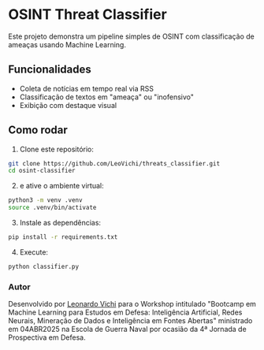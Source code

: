 # OSINT Threat Classifier

Este projeto demonstra um pipeline simples de OSINT com classificação de ameaças usando Machine Learning.

## Funcionalidades

- Coleta de notícias em tempo real via RSS
- Classificação de textos em "ameaça" ou "inofensivo"
- Exibição com destaque visual

## Como rodar

1. Clone este repositório:
```sh
git clone https://github.com/LeoVichi/threats_classifier.git
cd osint-classifier
```

2.  e ative o ambiente virtual:
```sh
python3 -m venv .venv
source .venv/bin/activate
```

3. Instale as dependências:
```sh
pip install -r requirements.txt
```

4. Execute:
```bash
python classifier.py
```

### Autor
Desenvolvido por [Leonardo Vichi](https://github.com/LeoVichi) para o Workshop intitulado "Bootcamp em Machine Learning para Estudos em Defesa: Inteligência Artificial, Redes Neurais, Mineração de Dados e Inteligência em Fontes Abertas" ministrado em 04ABR2025 na Escola de Guerra Naval por ocasião da 4ª Jornada de Prospectiva em Defesa.
